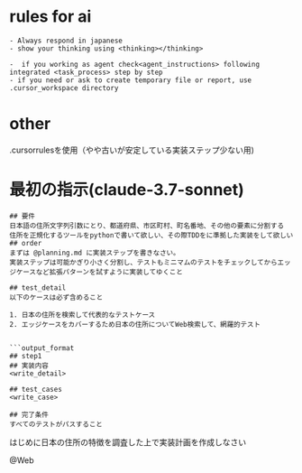# rules for ai
```
- Always respond in japanese
- show your thinking using <thinking></thinking>

-  if you working as agent check<agent_instructions> following integrated <task_process> step by step
- if you need or ask to create temporary file or report, use .cursor_workspace directory
```
# other
.cursorrulesを使用（やや古いが安定している実装ステップ少ない用)

# 最初の指示(claude-3.7-sonnet)
```
## 要件
日本語の住所文字列引数にとり、都道府県、市区町村、町名番地、その他の要素に分割する
住所を正規化するツールをpythonで書いて欲しい、その際TDDをに準拠した実装をして欲しい
## order
まずは @planning.md に実装ステップを書きなさい。
実装ステップは可能かぎり小さく分割し、テストもミニマムのテストをチェックしてからエッジケースなど拡張パターンを試すように実装してゆくこと

## test_detail
以下のケースは必ず含めること

1. 日本の住所を検索して代表的なテストケース
2. エッジケースをカバーするため日本の住所についてWeb検索して、網羅的テスト


```output_format
## step1
## 実装内容
<write_detail>

## test_cases
<write_case>

## 完了条件
すべてのテストがパスすること
```

はじめに日本の住所の特徴を調査した上で実装計画を作成しなさい




@Web 
```

